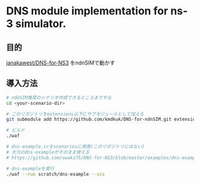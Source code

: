 # DNS module implementation for ns-3 simulator.

## 目的

[janakawest/DNS-for-NS3](https://github.com/janakawest/DNS-for-NS3) をndnSIMで動かす


## 導入方法

```sh
# ndnSIM推奨のシナリオ作成できるところまでやる
cd <your-scenario-dir>

# このリポジトリをextensions以下にサブモジュールとして加える
git submodule add https://github.com/kmdkuk/DNS-for-ndnSIM.git extensions/dns

# ビルド
./waf

# dns-example.ccをscenariosに用意(このリポジトリにはない)
# 大元のdns-exampleがそのまま使える
# https://github.com/awaki75/DNS-for-NS3/blob/master/examples/dns-example.cc

# dns-exampleを実行
./waf --run scratch/dns-example --vis
```
